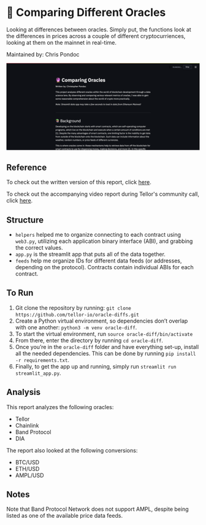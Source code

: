 # 🔮 Comparing Different Oracles
Looking at differences between oracles. Simply put, the functions look at the differences in prices across a couple of different cryptocurriences, looking at them on the mainnet in real-time.

Maintained by: Chris Pondoc

![image info](./images/dashboard_screenshot.png)

## Reference
To check out the written version of this report, click [here](https://github.com/cpondoc/oracle-diff/blob/master/oracle-report.pdf).

To check out the accompanying video report during Tellor's community call, click [here](https://www.youtube.com/watch?v=QMVl0bInf6o&t=33s).

## Structure
* `helpers` helped me to organize connecting to each contract using `web3.py`, utilizing each application binary interface (ABI), and grabbing the correct values.
* `app.py` is the streamlit app that puts all of the data together.
* `feeds` help me organize IDs for different data feeds (or addresses, depending on the protocol). Contracts contain individual ABIs for each contract.

## To Run
1. Git clone the repository by running: `git clone https://github.com/tellor-io/oracle-diffs.git`
2. Create a Python virtual environment, so dependencies don’t overlap with one another: `python3 -m venv oracle-diff`.
3. To start the virtual environment, run `source oracle-diff/bin/activate`
4. From there, enter the directory by running `cd oracle-diff`.
5. Once you’re in the `oracle-diff` folder and have everything set-up, install all the needed dependencies. This can be done by running `pip install -r requirements.txt`.
6. Finally, to get the app up and running, simply run `streamlit run streamlit_app.py`.

## Analysis
This report analyzes the following oracles:
* Tellor
* Chainlink
* Band Protocol
* DIA

The report also looked at the following conversions:
* BTC/USD
* ETH/USD
* AMPL/USD

## Notes
Note that Band Protocol Network does not support AMPL, despite being listed as one of the available price data feeds.